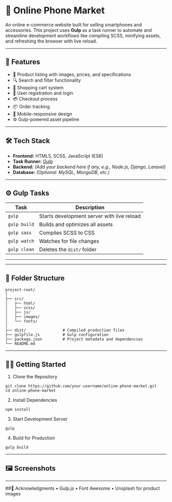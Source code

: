 # 📱 Online Phone Market

An online e-commerce website built for selling smartphones and accessories. This project uses **Gulp** as a task runner to automate and streamline development workflows like compiling SCSS, minifying assets, and refreshing the browser with live reload.

---

## 🚀 Features

- 📱 Product listing with images, prices, and specifications
- 🔍 Search and filter functionality
- 🛒 Shopping cart system
- 👤 User registration and login
- 💳 Checkout process
- 📦 Order tracking
- 📱 Mobile-responsive design
- ⚙️ Gulp-powered asset pipeline

---

## 🛠️ Tech Stack

- **Frontend:** HTML5, SCSS, JavaScript (ES6)
- **Task Runner:** [Gulp](https://gulpjs.com/)
- **Backend:** *(Add your backend here if any, e.g., Node.js, Django, Laravel)*
- **Database:** *(Optional: MySQL, MongoDB, etc.)*

---

## ⚙️ Gulp Tasks

| Task         | Description                          |
|--------------|--------------------------------------|
| `gulp`       | Starts development server with live reload |
| `gulp build` | Builds and optimizes all assets      |
| `gulp sass`  | Compiles SCSS to CSS                 |
| `gulp watch` | Watches for file changes             |
| `gulp clean` | Deletes the `dist/` folder           |

---

---

## 📁 Folder Structure

```plaintext
project-root/
│
├── src/
│   ├── html/
│   ├── scss/
│   ├── js/
│   ├── images/
│   └── fonts/
│
├── dist/                # Compiled production files
├── gulpfile.js          # Gulp configuration
├── package.json         # Project metadata and dependencies
└── README.md
```

---

## 🧑‍💻 Getting Started

1. Clone the Repository

```
git clone https://github.com/your-username/online-phone-market.git
cd online-phone-market
```

2. Install Dependencies

```
npm install
```

3. Start Development Server

```
gulp
```

4. Build for Production

```
gulp build
```

---

## 🖼️ Screenshots

---

##🙌 Acknowledgments
	•	Gulp.js
	•	Font Awesome
	•	Unsplash for product images
